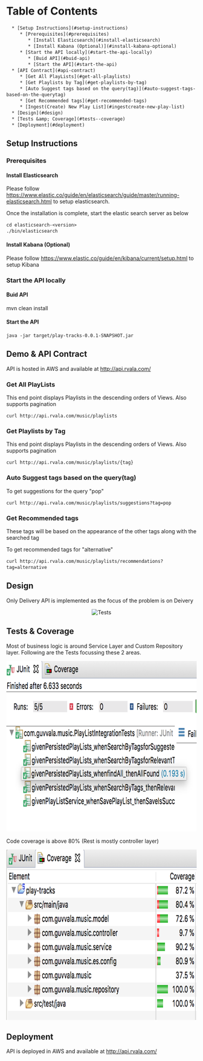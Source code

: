 Table of Contents
=================

      * [Setup Instructions](#setup-instructions)
         * [Prerequisites](#prerequisites)
            * [Install Elasticsearch](#install-elasticsearch)
            * [Install Kabana (Optional)](#install-kabana-optional)
         * [Start the API locally](#start-the-api-locally)
            * [Buid API](#buid-api)
            * [Start the API](#start-the-api)
      * [API Contract](#api-contract)
         * [Get All PlayLists](#get-all-playlists)
         * [Get Playlists by Tag](#get-playlists-by-tag)
         * [Auto Suggest tags based on the query(tag)](#auto-suggest-tags-based-on-the-querytag)
         * [Get Recommended tags](#get-recommended-tags)
         * [Ingest(Create) New Play List](#ingestcreate-new-play-list)
      * [Design](#design)
      * [Tests &amp; Coverage](#tests--coverage)
      * [Deployment](#deployment)
      
## Setup Instructions

### Prerequisites

#### Install Elasticsearch

Please follow https://www.elastic.co/guide/en/elasticsearch/guide/master/running-elasticsearch.html to setup elasticsearch.

Once the installation is complete, start the elastic search server as below

```
cd elasticsearch-<version>
./bin/elasticsearch 
```

#### Install Kabana (Optional)

Please follow https://www.elastic.co/guide/en/kibana/current/setup.html to setup Kibana


### Start the API locally

#### Buid API

mvn clean install

#### Start the API

```
java -jar target/play-tracks-0.0.1-SNAPSHOT.jar

```

## Demo & API Contract

API is hosted in AWS and available at http://api.rvala.com/

### Get All PlayLists

This end point displays Playlists in the descending orders of Views.
Also supports pagination

```
curl http://api.rvala.com/music/playlists

```

### Get Playlists by Tag

This end point displays Playlists in the descending orders of Views.
Also supports pagination
```
curl http://api.rvala.com/music/playlists/{tag}

```
### Auto Suggest tags based on the query(tag)

To get suggestions for the query "pop"
```
curl http://api.rvala.com/music/playlists/suggestions?tag=pop

```

### Get Recommended tags 
These tags will be based on the appearance of the other tags along with the searched tag

To get recommended tags for "alternative"
```
curl http://api.rvala.com/music/playlists/recommendations?tag=alternative

```


## Design

Only Delivery API is implemented as the focus of the problem is on Deivery

<p align="center">
  <img src="./static/PlayLists%20Design.png" alt="Tests"
       width="654" height="450">
</p>

## Tests & Coverage

Most of business logic is around Service Layer and Custom Repository layer. Following are the Tests focussing these 2 areas.

<p align="center">
  <img src="./static/play_lists_tests.png" alt="Tests"
       width="654" height="450">
</p>

Code coverage is above 80% (Rest is mostly controller layer)

<p align="center">
  <img src="./static/play_lists_code_coverage.png" alt="Tests"
       width="654" height="450">
</p>


## Deployment

API is deployed in AWS and available at http://api.rvala.com/
